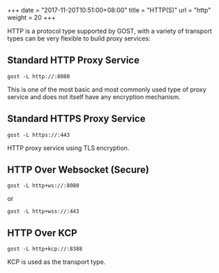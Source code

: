 +++
date = "2017-11-20T10:51:00+08:00"
title = "HTTP(S)"
url = "http"
weight = 20
+++

HTTP is a protocol type supported by GOST, with a variety of transport types can be very flexible to build proxy services:

## Standard HTTP Proxy Service

```
gost -L http://:8080
```

This is one of the most basic and most commonly used type of proxy service and does not itself have any encryption mechanism.

## Standard HTTPS Proxy Service

```
gost -L https://:443
```

HTTP proxy service using TLS encryption.

## HTTP Over Websocket (Secure)

```
gost -L http+ws://:8080
```

or

```
gost -L http+wss://:443
```

## HTTP Over KCP

```
gost -L http+kcp://:8388
```

KCP is used as the transport type.
